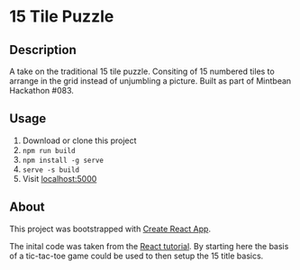 # 15 Tile Puzzle

## Description
A take on the traditional 15 tile puzzle. Consiting of 15 numbered tiles to arrange in the grid instead of unjumbling a picture. Built as part of Mintbean Hackathon #083.

## Usage
1. Download or clone this project
2. `npm run build`
3. `npm install -g serve`
4. `serve -s build`
5. Visit [localhost:5000](http://localhost:5000)


## About

This project was bootstrapped with [Create React App](https://github.com/facebook/create-react-app).

The inital code was taken from the [React tutorial](https://reactjs.org/tutorial/tutorial.html). By starting here the basis of a tic-tac-toe game could be used to then setup the 15 title basics.

